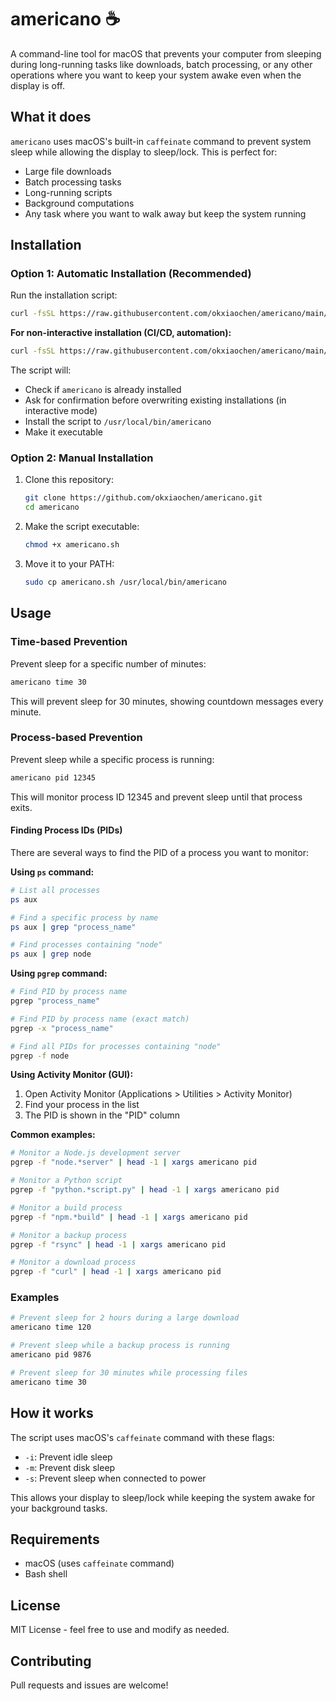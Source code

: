 # americano ☕

A command-line tool for macOS that prevents your computer from sleeping during long-running tasks like downloads, batch processing, or any other operations where you want to keep your system awake even when the display is off.

## What it does

`americano` uses macOS's built-in `caffeinate` command to prevent system sleep while allowing the display to sleep/lock. This is perfect for:

- Large file downloads
- Batch processing tasks
- Long-running scripts
- Background computations
- Any task where you want to walk away but keep the system running

## Installation

### Option 1: Automatic Installation (Recommended)

Run the installation script:

```bash
curl -fsSL https://raw.githubusercontent.com/okxiaochen/americano/main/install.sh | bash
```

**For non-interactive installation (CI/CD, automation):**
```bash
curl -fsSL https://raw.githubusercontent.com/okxiaochen/americano/main/install.sh | bash -s -- -y
```

The script will:
- Check if `americano` is already installed
- Ask for confirmation before overwriting existing installations (in interactive mode)
- Install the script to `/usr/local/bin/americano`
- Make it executable

### Option 2: Manual Installation

1. Clone this repository:
   ```bash
   git clone https://github.com/okxiaochen/americano.git
   cd americano
   ```

2. Make the script executable:
   ```bash
   chmod +x americano.sh
   ```

3. Move it to your PATH:
   ```bash
   sudo cp americano.sh /usr/local/bin/americano
   ```

## Usage

### Time-based Prevention

Prevent sleep for a specific number of minutes:

```bash
americano time 30
```

This will prevent sleep for 30 minutes, showing countdown messages every minute.

### Process-based Prevention

Prevent sleep while a specific process is running:

```bash
americano pid 12345
```

This will monitor process ID 12345 and prevent sleep until that process exits.

#### Finding Process IDs (PIDs)

There are several ways to find the PID of a process you want to monitor:

**Using `ps` command:**
```bash
# List all processes
ps aux

# Find a specific process by name
ps aux | grep "process_name"

# Find processes containing "node"
ps aux | grep node
```

**Using `pgrep` command:**
```bash
# Find PID by process name
pgrep "process_name"

# Find PID by process name (exact match)
pgrep -x "process_name"

# Find all PIDs for processes containing "node"
pgrep -f node
```

**Using Activity Monitor (GUI):**
1. Open Activity Monitor (Applications > Utilities > Activity Monitor)
2. Find your process in the list
3. The PID is shown in the "PID" column

**Common examples:**
```bash
# Monitor a Node.js development server
pgrep -f "node.*server" | head -1 | xargs americano pid

# Monitor a Python script
pgrep -f "python.*script.py" | head -1 | xargs americano pid

# Monitor a build process
pgrep -f "npm.*build" | head -1 | xargs americano pid

# Monitor a backup process
pgrep -f "rsync" | head -1 | xargs americano pid

# Monitor a download process
pgrep -f "curl" | head -1 | xargs americano pid
```

### Examples

```bash
# Prevent sleep for 2 hours during a large download
americano time 120

# Prevent sleep while a backup process is running
americano pid 9876

# Prevent sleep for 30 minutes while processing files
americano time 30
```

## How it works

The script uses macOS's `caffeinate` command with these flags:
- `-i`: Prevent idle sleep
- `-m`: Prevent disk sleep  
- `-s`: Prevent sleep when connected to power

This allows your display to sleep/lock while keeping the system awake for your background tasks.

## Requirements

- macOS (uses `caffeinate` command)
- Bash shell

## License

MIT License - feel free to use and modify as needed.

## Contributing

Pull requests and issues are welcome!
